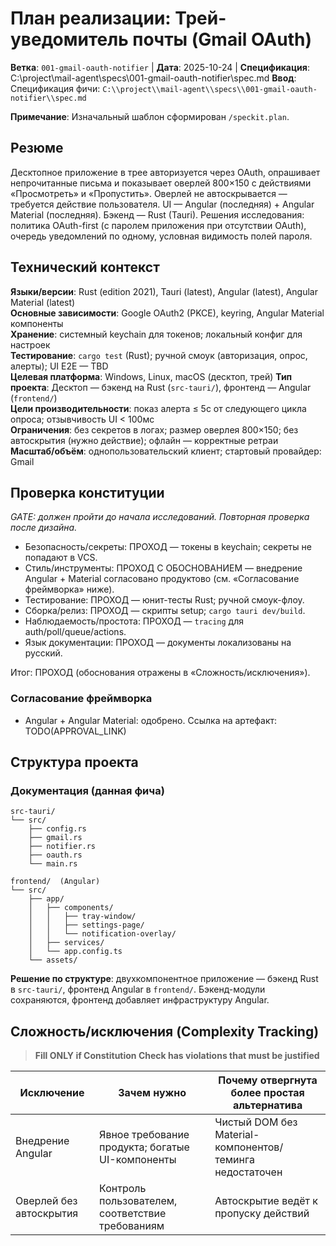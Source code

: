 # План реализации: Трей-уведомитель почты (Gmail OAuth)

**Ветка**: `001-gmail-oauth-notifier` | **Дата**: 2025-10-24 | **Спецификация**: C:\\project\\mail-agent\\specs\\001-gmail-oauth-notifier\\spec.md
**Ввод**: Спецификация фичи: `C:\\project\\mail-agent\\specs\\001-gmail-oauth-notifier\\spec.md`

**Примечание**: Изначальный шаблон сформирован `/speckit.plan`.

## Резюме

Десктопное приложение в трее авторизуется через OAuth, опрашивает
непрочитанные письма и показывает оверлей 800×150 с действиями «Просмотреть» и
«Пропустить». Оверлей не автоскрывается — требуется действие пользователя. UI —
Angular (последняя) + Angular Material (последняя). Бэкенд — Rust (Tauri).
Решения исследования: политика OAuth-first (с паролем приложения при отсутствии
OAuth), очередь уведомлений по одному, условная видимость полей пароля.

## Технический контекст

<!--
  ACTION REQUIRED: Replace the content in this section with the technical details
  for the project. The structure here is presented in advisory capacity to guide
  the iteration process.
-->

**Языки/версии**: Rust (edition 2021), Tauri (latest), Angular (latest), Angular Material (latest)  
**Основные зависимости**: Google OAuth2 (PKCE), keyring, Angular Material компоненты  
**Хранение**: системный keychain для токенов; локальный конфиг для настроек  
**Тестирование**: `cargo test` (Rust); ручной смоук (авторизация, опрос, алерты); UI E2E — TBD  
**Целевая платформа**: Windows, Linux, macOS (десктоп, трей)
**Тип проекта**: Десктоп — бэкенд на Rust (`src-tauri/`), фронтенд — Angular (`frontend/`)  
**Цели производительности**: показ алерта ≤ 5с от следующего цикла опроса; отзывчивость UI < 100мс  
**Ограничения**: без секретов в логах; размер оверлея 800×150; без автоскрытия (нужно действие); офлайн — корректные ретраи  
**Масштаб/объём**: однопользовательский клиент; стартовый провайдер: Gmail

## Проверка конституции

*GATE: должен пройти до начала исследований. Повторная проверка после дизайна.*

- Безопасность/секреты: ПРОХОД — токены в keychain; секреты не попадают в VCS.
- Стиль/инструменты: ПРОХОД С ОБОСНОВАНИЕМ — внедрение Angular + Material
  согласовано продуктово (см. «Согласование фреймворка» ниже).
- Тестирование: ПРОХОД — юнит-тесты Rust; ручной смоук-флоу.
- Сборка/релиз: ПРОХОД — скрипты setup; `cargo tauri dev/build`.
- Наблюдаемость/простота: ПРОХОД — `tracing` для auth/poll/queue/actions.
- Язык документации: ПРОХОД — документы локализованы на русский.

Итог: ПРОХОД (обоснования отражены в «Сложность/исключения»).

### Согласование фреймворка

- Angular + Angular Material: одобрено. Ссылка на артефакт: TODO(APPROVAL_LINK)

## Структура проекта

### Документация (данная фича)

```text
src-tauri/
└── src/
    ├── config.rs
    ├── gmail.rs
    ├── notifier.rs
    ├── oauth.rs
    └── main.rs

frontend/  (Angular)
└── src/
    ├── app/
    │   ├── components/
    │   │   ├── tray-window/
    │   │   ├── settings-page/
    │   │   └── notification-overlay/
    │   ├── services/
    │   └── app.config.ts
    └── assets/
```

**Решение по структуре**: двухкомпонентное приложение — бэкенд Rust в `src-tauri/`,
фронтенд Angular в `frontend/`. Бэкенд-модули сохраняются, фронтенд добавляет
инфраструктуру Angular.

## Сложность/исключения (Complexity Tracking)

> **Fill ONLY if Constitution Check has violations that must be justified**

| Исключение | Зачем нужно | Почему отвергнута более простая альтернатива |
|------------|-------------|----------------------------------------------|
| Внедрение Angular | Явное требование продукта; богатые UI-компоненты | Чистый DOM без Material-компонентов/теминга недостаточен |
| Оверлей без автоскрытия | Контроль пользователем, соответствие требованиям | Автоскрытие ведёт к пропуску действий |
